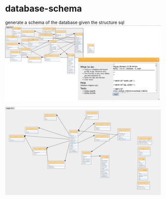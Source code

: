# database-schema
generate a schema of the database given the structure sql
![Alt text](images/screen.png "Screenshot")

![Alt text](images/screen-2.png "Screenshot")
